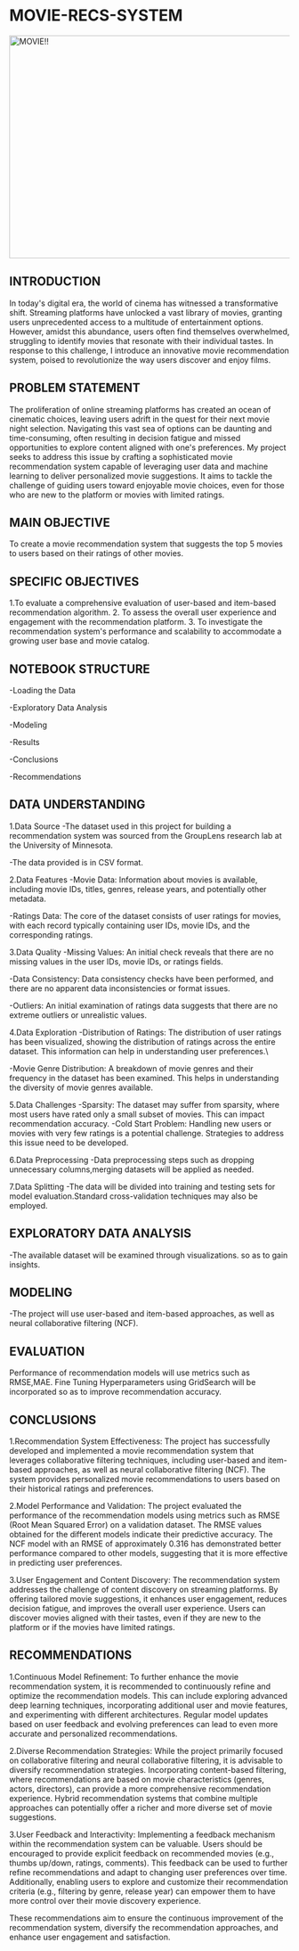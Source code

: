 # MOVIE-RECS-SYSTEM
<img src="https://www.behance.net/gallery/113933149/Movie-Recommendation-UI-Design?tracking_source=search_projects_recommended|movie+recommendation" alt="MOVIE!!" width="950" height="400">



## INTRODUCTION

In today's digital era, the world of cinema has witnessed a transformative shift. Streaming platforms have unlocked a vast library of movies, granting users unprecedented access to a multitude of entertainment options. However, amidst this abundance, users often find themselves overwhelmed, struggling to identify movies that resonate with their individual tastes. In response to this challenge, I introduce an innovative movie recommendation system, poised to revolutionize the way users discover and enjoy films.


## PROBLEM STATEMENT
The proliferation of online streaming platforms has created an ocean of cinematic choices, leaving users adrift in the quest for their next movie night selection. Navigating this vast sea of options can be daunting and time-consuming, often resulting in decision fatigue and missed opportunities to explore content aligned with one's preferences. My project seeks to address this issue by crafting a sophisticated movie recommendation system capable of leveraging user data and machine learning to deliver personalized movie suggestions. It aims to tackle the challenge of guiding users toward enjoyable movie choices, even for those who are new to the platform or movies with limited ratings.


## MAIN OBJECTIVE
To create a movie recommendation system that suggests the top 5 movies to users based on their ratings of other movies.

## SPECIFIC OBJECTIVES
1.To evaluate a comprehensive evaluation of user-based and item-based recommendation algorithm.
2. To assess the overall user experience and engagement with the recommendation platform.
3. To investigate the recommendation system's performance and scalability to accommodate a growing user base and movie catalog.


## NOTEBOOK STRUCTURE
-Loading the Data

-Exploratory Data Analysis

-Modeling 

-Results

-Conclusions

-Recommendations


## DATA UNDERSTANDING
1.Data Source
-The dataset used in this project for building a recommendation system was sourced from the GroupLens research lab at the University of Minnesota.

-The data provided is in CSV format.

2.Data Features
-Movie Data: Information about movies is available, including movie IDs, titles, genres, release years, and potentially other metadata.

-Ratings Data: The core of the dataset consists of user ratings for movies, with each record typically containing user IDs, movie IDs, and the corresponding ratings.

3.Data Quality
-Missing Values: An initial check reveals that there are no missing values in the user IDs, movie IDs, or ratings fields.

-Data Consistency: Data consistency checks have been performed, and there are no apparent data inconsistencies or format issues.

-Outliers: An initial examination of ratings data suggests that there are no extreme outliers or unrealistic values.

4.Data Exploration
-Distribution of Ratings: The distribution of user ratings has been visualized, showing the distribution of ratings across the entire dataset. This information can help in understanding user preferences.\

-Movie Genre Distribution: A breakdown of movie genres and their frequency in the dataset has been examined. This helps in understanding the diversity of movie genres available.

5.Data Challenges
-Sparsity: The dataset may suffer from sparsity, where most users have rated only a small subset of movies. This can impact recommendation accuracy.
-Cold Start Problem: Handling new users or movies with very few ratings is a potential challenge. Strategies to address this issue need to be developed.

6.Data Preprocessing
-Data preprocessing steps such as dropping unnecessary columns,merging datasets will be applied as needed.

7.Data Splitting
-The data will be divided into training and testing sets for model evaluation.Standard cross-validation techniques may also be employed.
## EXPLORATORY DATA ANALYSIS

-The available dataset will be examined through visualizations. so as to gain insights.


## MODELING
-The project will use user-based and item-based approaches, as well as neural collaborative filtering (NCF).

## EVALUATION
Performance of recommendation models will use metrics such as RMSE,MAE.
Fine Tuning Hyperparameters using GridSearch will be incorporated so as to improve recommendation accuracy.

## CONCLUSIONS
1.Recommendation System Effectiveness: The project has successfully developed and implemented a movie recommendation system that leverages collaborative filtering techniques, including user-based and item-based approaches, as well as neural collaborative filtering (NCF). The system provides personalized movie recommendations to users based on their historical ratings and preferences.

2.Model Performance and Validation: The project evaluated the performance of the recommendation models using metrics such as RMSE (Root Mean Squared Error) on a validation dataset. The RMSE values obtained for the different models indicate their predictive accuracy. The NCF model with an RMSE of approximately 0.316 has demonstrated better performance compared to other models, suggesting that it is more effective in predicting user preferences.

3.User Engagement and Content Discovery: The recommendation system addresses the challenge of content discovery on streaming platforms. By offering tailored movie suggestions, it enhances user engagement, reduces decision fatigue, and improves the overall user experience. Users can discover movies aligned with their tastes, even if they are new to the platform or if the movies have limited ratings.


## RECOMMENDATIONS
1.Continuous Model Refinement: To further enhance the movie recommendation system, it is recommended to continuously refine and optimize the recommendation models. This can include exploring advanced deep learning techniques, incorporating additional user and movie features, and experimenting with different architectures. Regular model updates based on user feedback and evolving preferences can lead to even more accurate and personalized recommendations.

2.Diverse Recommendation Strategies: While the project primarily focused on collaborative filtering and neural collaborative filtering, it is advisable to diversify recommendation strategies. Incorporating content-based filtering, where recommendations are based on movie characteristics (genres, actors, directors), can provide a more comprehensive recommendation experience. Hybrid recommendation systems that combine multiple approaches can potentially offer a richer and more diverse set of movie suggestions.

3.User Feedback and Interactivity: Implementing a feedback mechanism within the recommendation system can be valuable. Users should be encouraged to provide explicit feedback on recommended movies (e.g., thumbs up/down, ratings, comments). This feedback can be used to further refine recommendations and adapt to changing user preferences over time. Additionally, enabling users to explore and customize their recommendation criteria (e.g., filtering by genre, release year) can empower them to have more control over their movie discovery experience.

These recommendations aim to ensure the continuous improvement of the recommendation system, diversify the recommendation approaches, and enhance user engagement and satisfaction.








